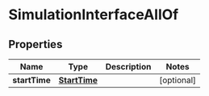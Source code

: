 

# SimulationInterfaceAllOf

## Properties

Name | Type | Description | Notes
------------ | ------------- | ------------- | -------------
**startTime** | [**StartTime**](StartTime.md) |  |  [optional]



